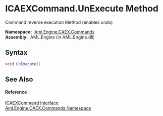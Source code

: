 ICAEXCommand.UnExecute Method
=============================
Command reverse execution Method (enables undo)

  **Namespace:**  [Aml.Engine.CAEX.Commands][1]  
  **Assembly:**  AML.Engine (in AML.Engine.dll)

Syntax
------

```csharp
void UnExecute()
```


See Also
--------

#### Reference
[ICAEXCommand Interface][2]  
[Aml.Engine.CAEX.Commands Namespace][1]  

[1]: ../README.md
[2]: README.md
[3]: https://www.automationml.org
[4]: ../../icons/logoShade.png